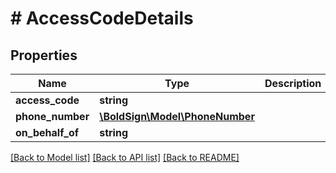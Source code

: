# # AccessCodeDetails

## Properties

Name | Type | Description | Notes
------------ | ------------- | ------------- | -------------
**access_code** | **string** |  |
**phone_number** | [**\BoldSign\Model\PhoneNumber**](PhoneNumber.md) |  | [optional]
**on_behalf_of** | **string** |  | [optional]

[[Back to Model list]](../../README.md#models) [[Back to API list]](../../README.md#endpoints) [[Back to README]](../../README.md)
